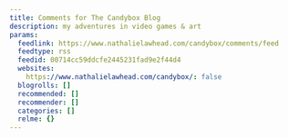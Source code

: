 ```yaml
---
title: Comments for The Candybox Blog
description: my adventures in video games & art
params:
  feedlink: https://www.nathalielawhead.com/candybox/comments/feed
  feedtype: rss
  feedid: 00714cc59ddcfe2445231fad9e2f44d4
  websites:
    https://www.nathalielawhead.com/candybox/: false
  blogrolls: []
  recommended: []
  recommender: []
  categories: []
  relme: {}
---
```

